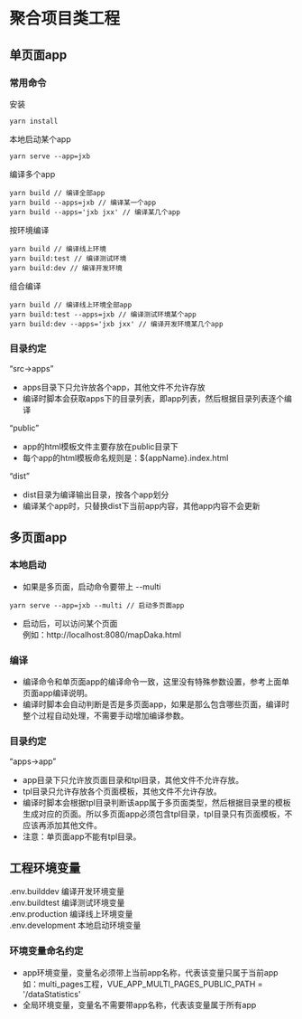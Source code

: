 # 聚合项目类工程

## 单页面app

### 常用命令

安装
```
yarn install
```

本地启动某个app
```
yarn serve --app=jxb
```

编译多个app
```
yarn build // 编译全部app
yarn build --apps=jxb // 编译某一个app
yarn build --apps='jxb jxx' // 编译某几个app
```

按环境编译
```
yarn build // 编译线上环境
yarn build:test // 编译测试环境
yarn build:dev // 编译开发环境
```

组合编译
```
yarn build // 编译线上环境全部app
yarn build:test --apps=jxb // 编译测试环境某个app
yarn build:dev --apps='jxb jxx' // 编译开发环境某几个app
```

### 目录约定

“src->apps”  
- apps目录下只允许放各个app，其他文件不允许存放  
- 编译时脚本会获取apps下的目录列表，即app列表，然后根据目录列表逐个编译  

“public”  
- app的html模板文件主要存放在public目录下
- 每个app的html模板命名规则是：${appName}.index.html  

“dist”
- dist目录为编译输出目录，按各个app划分
- 编译某个app时，只替换dist下当前app内容，其他app内容不会更新

## 多页面app

### 本地启动

- 如果是多页面，启动命令要带上 --multi  
```
yarn serve --app=jxb --multi // 启动多页面app
```
- 启动后，可以访问某个页面  
例如：http://localhost:8080/mapDaka.html

### 编译

- 编译命令和单页面app的编译命令一致，这里没有特殊参数设置，参考上面单页面app编译说明。
- 编译时脚本会自动判断是否是多页面app，如果是那么包含哪些页面，编译时整个过程自动处理，不需要手动增加编译参数。

### 目录约定  

“apps->app”
- app目录下只允许放页面目录和tpl目录，其他文件不允许存放。
- tpl目录只允许存放各个页面模板，其他文件不允许存放。
- 编译时脚本会根据tpl目录判断该app属于多页面类型，然后根据目录里的模板生成对应的页面。所以多页面app必须包含tpl目录，tpl目录只有页面模板，不应该再添加其他文件。
- 注意：单页面app不能有tpl目录。

## 工程环境变量 
.env.builddev 编译开发环境变量  
.env.buildtest 编译测试环境变量  
.env.production 编译线上环境变量  
.env.development 本地启动环境变量  

### 环境变量命名约定
- app环境变量，变量名必须带上当前app名称，代表该变量只属于当前app  
 如：multi_pages工程，VUE_APP_MULTI_PAGES_PUBLIC_PATH = '/dataStatistics'
- 全局环境变量，变量名不需要带app名称，代表该变量属于所有app


